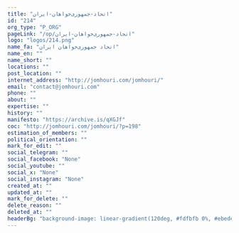```yaml
---
title: "اتحاد-جمهوری‌خواهان-ایران"
id: "214"
org_type: "P_ORG"
pageLink: "/op/اتحاد-جمهوری‌خواهان-ایران"
logo: "logos/214.png"
name_fa: "اتحاد جمهوری‌خواهان ایران"
name_en: ""
name_short: ""
locations: ""
post_location: ""
internet_address: "http://jomhouri.com/jomhouri/"
email: "contact@jomhouri.com"
phone: ""
about: ""
expertise: ""
history: ""
manifesto: "https://archive.is/qXGJf"
coc: "http://jomhouri.com/jomhouri/?p=198"
estimation_of_members: ""
political_orientation: ""
mark_for_edit: ""
social_telegram: ""
social_facebook: "None"
social_youtube: ""
social_x: "None"
social_instagram: "None"
created_at: ""
updated_at: ""
mark_for_delete: ""
delete_reason: ""
deleted_at: ""
headerBg: "background-image: linear-gradient(120deg, #fdfbfb 0%, #ebedee 100%);"
---
```

